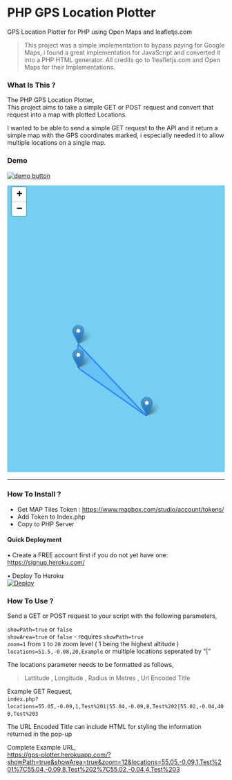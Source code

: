 # PHP GPS Location Plotter
GPS Location Plotter for PHP using Open Maps and leafletjs.com
  
> This project was a simple implementation to bypass paying for Google Maps, i found a great implementation for JavaScript and converted it into a PHP HTML generator. All credits go to 1leafletjs.com and Open Maps for their Implementations.   
   
### What Is This ?     
The PHP GPS Location Plotter,     
This project aims to take a simple GET or POST request and convert that request into a map with plotted Locations.    
    
I wanted to be able to send a simple GET request to the API and it return a simple map with the GPS coordinates marked, i especially needed it to allow multiple locations on a single map.

### Demo    
[![demo button](https://i.imgur.com/3Ugm8J7.jpg)](https://gps-plotter.herokuapp.com?showPath=true&showArea=true&zoom=12&locations=55.05,-0.09,1,Test%201|55.04,-0.09,8,Test%202|55.02,-0.04,4,Test%203) 
       

![screen](Screenshot_20211031_054929.jpg)
     
---    

### How To Install ?   
- Get MAP Tiles Token : https://www.mapbox.com/studio/account/tokens/      
- Add Token to Index.php
- Copy to PHP Server     
    
#### Quick Deployment    
• Create a FREE account first if you do not yet have one:      
 https://signup.heroku.com/         
    
• Deploy To Heroku     
[![Deploy](https://www.herokucdn.com/deploy/button.svg)](https://heroku.com/deploy)
  
### How To Use  ?
Send a GET or POST request to your script with the following parameters,    
     
`showPath=true` or `false`      
`showArea=true` or `false` - requires `showPath=true`    
`zoom=1` from `1` to `20` zoom level ( 1 being the highest altitude )      
`locations=51.5,-0.08,20,Example`  or multiple locations seperated by "|"    
   
  
The locations parameter needs to be formatted as follows,     
>Lattitude , Longitude , Radius in Metres , Url Encoded Title    
   
Example GET Request,    
`index.php?locations=55.05,-0.09,1,Test%201|55.04,-0.09,8,Test%202|55.02,-0.04,400,Test%203`

      
The URL Encoded Title can include HTML for styling the information returned in the pop-up   
  
Complete Example URL,       
https://gps-plotter.herokuapp.com/?showPath=true&showArea=true&zoom=12&locations=55.05,-0.09,1,Test%201%7C55.04,-0.09,8,Test%202%7C55.02,-0.04,4,Test%203
   
